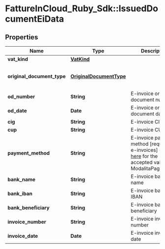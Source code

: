 # FattureInCloud_Ruby_Sdk::IssuedDocumentEiData

## Properties

| Name | Type | Description | Notes |
| ---- | ---- | ----------- | ----- |
| **vat_kind** | [**VatKind**](VatKind.md) |  | [optional] |
| **original_document_type** | [**OriginalDocumentType**](OriginalDocumentType.md) |  | [optional][default to &#39;ordine&#39;] |
| **od_number** | **String** | E-invoice original document number | [optional] |
| **od_date** | **Date** | E-invoice original document date | [optional] |
| **cig** | **String** | E-invoice CIG | [optional] |
| **cup** | **String** | E-invoice CUP | [optional] |
| **payment_method** | **String** | E-invoice payment method [required for e-invoices] (see [here](https://www.fatturapa.gov.it/export/documenti/fatturapa/v1.2.2/Rappresentazione_Tabellare_FattOrdinaria_V1.2.2.pdf) for the accepted values of ModalitaPagamento) | [optional] |
| **bank_name** | **String** | E-invoice bank name | [optional] |
| **bank_iban** | **String** | E-invoice bank IBAN | [optional] |
| **bank_beneficiary** | **String** | E-invoice bank beneficiary | [optional] |
| **invoice_number** | **String** | E-invoice invoice number | [optional] |
| **invoice_date** | **Date** | E-invoice invoice date | [optional] |

